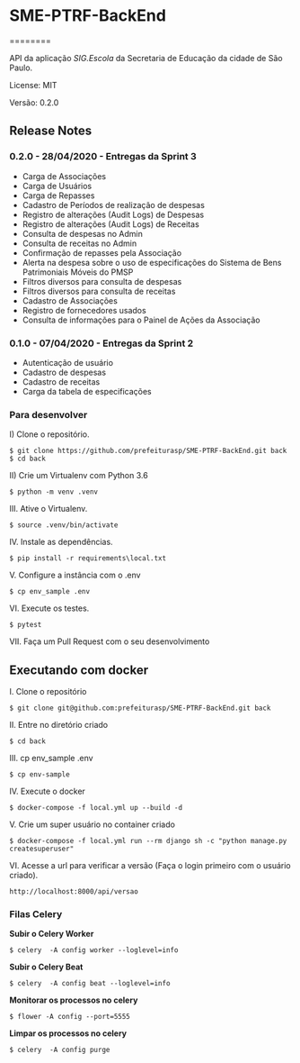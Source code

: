 # SME-PTRF-BackEnd
========

API da aplicação *SIG.Escola* da Secretaria de Educação da cidade de São Paulo.

License: MIT

Versão: 0.2.0


## Release Notes

### 0.2.0 - 28/04/2020 - Entregas da Sprint 3
* Carga de Associações
* Carga de Usuários
* Carga de Repasses
* Cadastro de Períodos de realização de despesas
* Registro de alterações (Audit Logs) de Despesas
* Registro de alterações (Audit Logs) de Receitas
* Consulta de despesas no Admin
* Consulta de receitas no Admin
* Confirmação de repasses pela Associação
* Alerta na despesa sobre o uso de especificações do Sistema de Bens Patrimoniais Móveis do PMSP
* Filtros diversos para consulta de despesas
* Filtros diversos para consulta de receitas
* Cadastro de Associações
* Registro de fornecedores usados
* Consulta de informações para o Painel de Ações da Associação

### 0.1.0 - 07/04/2020 - Entregas da Sprint 2
* Autenticação de usuário
* Cadastro de despesas
* Cadastro de receitas
* Carga da tabela de especificações

### Para desenvolver

I)  Clone o repositório.
```console
$ git clone https://github.com/prefeiturasp/SME-PTRF-BackEnd.git back
$ cd back
```

II)  Crie um Virtualenv com Python 3.6
```console
$ python -m venv .venv
```

III.  Ative o Virtualenv.
```console
$ source .venv/bin/activate
```

IV.  Instale as dependências.
```console
$ pip install -r requirements\local.txt
```

V.  Configure a instância com o .env
```console
$ cp env_sample .env
```

VI.  Execute os testes.
```console
$ pytest
```

VII.  Faça um Pull Request com o seu desenvolvimento

## Executando com docker 

I. Clone o repositório
```console
$ git clone git@github.com:prefeiturasp/SME-PTRF-BackEnd.git back
```

II. Entre no diretório criado
```console
$ cd back
```

III. cp env_sample .env
```console
$ cp env-sample
```

IV. Execute o docker
```console
$ docker-compose -f local.yml up --build -d
```

V. Crie um super usuário no container criado
```console
$ docker-compose -f local.yml run --rm django sh -c "python manage.py createsuperuser"
```

VI. Acesse a url para verificar a versão (Faça o login primeiro com o usuário criado).
```console
http://localhost:8000/api/versao
```

### Filas Celery
**Subir o Celery Worker**
```console
$ celery  -A config worker --loglevel=info
```

**Subir o Celery Beat**
```console
$ celery  -A config beat --loglevel=info
```

**Monitorar os processos no celery**
```console
$ flower -A config --port=5555
```

**Limpar os processos no celery**
```console
$ celery  -A config purge
```
